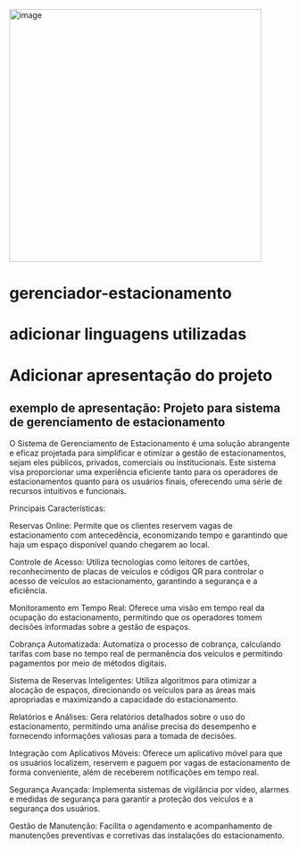 <img width="452" alt="image" src="https://github.com/mabiamabia/gerenciador-estacionamento/assets/49458473/467a9488-715d-4827-84f0-68b23e5cf2ea">


# gerenciador-estacionamento

# adicionar linguagens utilizadas

# Adicionar apresentação do projeto

## exemplo de apresentação: Projeto para sistema de gerenciamento de estacionamento

O Sistema de Gerenciamento de Estacionamento é uma solução abrangente e eficaz projetada para simplificar e otimizar a gestão de estacionamentos, sejam eles públicos, privados, comerciais ou institucionais. Este sistema visa proporcionar uma experiência eficiente tanto para os operadores de estacionamentos quanto para os usuários finais, oferecendo uma série de recursos intuitivos e funcionais.

Principais Características:

Reservas Online: Permite que os clientes reservem vagas de estacionamento com antecedência, economizando tempo e garantindo que haja um espaço disponível quando chegarem ao local.

Controle de Acesso: Utiliza tecnologias como leitores de cartões, reconhecimento de placas de veículos e códigos QR para controlar o acesso de veículos ao estacionamento, garantindo a segurança e a eficiência.

Monitoramento em Tempo Real: Oferece uma visão em tempo real da ocupação do estacionamento, permitindo que os operadores tomem decisões informadas sobre a gestão de espaços.

Cobrança Automatizada: Automatiza o processo de cobrança, calculando tarifas com base no tempo real de permanência dos veículos e permitindo pagamentos por meio de métodos digitais.

Sistema de Reservas Inteligentes: Utiliza algoritmos para otimizar a alocação de espaços, direcionando os veículos para as áreas mais apropriadas e maximizando a capacidade do estacionamento.

Relatórios e Análises: Gera relatórios detalhados sobre o uso do estacionamento, permitindo uma análise precisa do desempenho e fornecendo informações valiosas para a tomada de decisões.

Integração com Aplicativos Móveis: Oferece um aplicativo móvel para que os usuários localizem, reservem e paguem por vagas de estacionamento de forma conveniente, além de receberem notificações em tempo real.

Segurança Avançada: Implementa sistemas de vigilância por vídeo, alarmes e medidas de segurança para garantir a proteção dos veículos e a segurança dos usuários.

Gestão de Manutenção: Facilita o agendamento e acompanhamento de manutenções preventivas e corretivas das instalações do estacionamento.
